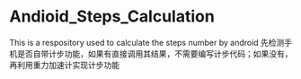 # Andioid_Steps_Calculation
This is a respository used to calculate the steps number by android
先检测手机是否自带计步功能，如果有直接调用其结果，不需要编写计步代码；如果没有，再利用重力加速计实现计步功能
